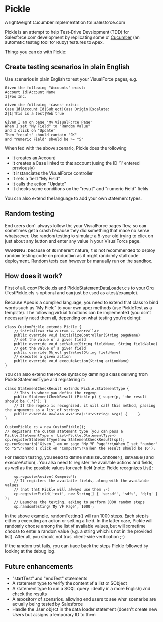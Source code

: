 Pickle
======

A lightweight Cucumber implementation for Salesforce.com

Pickle is an attempt to help Test-Drive Development (TDD) for Salesforce.com development by replicating some of [Cucumber](http://cukes.info/) (an automatic testing tool for Ruby) features to Apex.

Things you can do with Pickle:

Create testing scenarios in plain English
-------
Use scenarios in plain English to test your VisualForce pages, e.g.

    Given the following "Accounts" exist:
    Account Id|Account Name
    1|Foo Inc.
     
    Given the following "Cases" exist:
    Case Id|Account Id|Subject|Case Origin|Escalated
    2|1|This is a test|Web|true
     
    Given I am on page "My VisualForce Page"
    When I set "My Field" to "Random Value"
    and I click on "Update"
    Then "result" should contain "OK"
    and "numeric Field" should be >= "5"

When fed with the above scenario, Pickle does the following:
- It creates an Account
- It creates a Case linked to that account (using the ID '1' entered previously)
- It instanciates the VisualForce controller
- It sets a field "My Field"
- It calls the action "Update"
- It checks some conditions on the "result" and "numeric Field" fields

You can also extend the language to add your own statement types.

Random testing
-----
End users don't always follow the your VisualForce pages flow, so can sometimes get a crash because they did something that made no sense whatsoever. Use random testing to simulate a 5-year old trying to click on just about any button and enter any value in your VisualForce page.

WARNING: because of its inherent nature, it is not recommended to deploy random testing code on production as it might randomly stall code deployment. Random tests can however be manually run on the sandbox.

How does it work?
-----
First of all, copy Pickle.cls and PickleStatementDataLoader.cls to your Org (TestPickle.cls is optional and can just be used as a test/example).

Because Apex is a compiled language, you need to extend that class to bind words such as "My Field" to your own apex methods (use PickleTest as a template). The following virtual functions can be implemented (you don't necessarily need them all, depending on what testing you're doing):

    class CustomPickle extends Pickle {    
        // initializes the custom VF controller
        public override void initializeController(String pageName)
        // set the value of a given field
        public override void setValue(String fieldName, String fieldValue)
        // get the value of a given field
        public override Object getValue(String fieldName)
        // executes a given action
        public override void executeAction(String actionName)
    }

You can also extend the Pickle syntax by defining a class deriving from Pickle.StatementType and registering it:

    class StatementCheckResult extends Pickle.StatementType {
        // This is where you define the regexp
        public StatementCheckResult (Pickle p) { super(p, 'the result should be (.*)'); }
        // If the regexp is recognized, it will call this method, passing the arguments as a list of strings
        public override Boolean execute(List<String> args) { ... }
    }
        
    CustomPickle cp = new CustomPickle();
    // Registers the custom statement type (you can pass a Pickle.StatementType of List<Pickle.StatementType>)
    cp.registerStatementType(new StatementCheckResult(sp));
    cp.runScenario('Given I am on page "My VF Page"\r\nWhen I set "number" to "5"\r\nand I click on "Compute"\r\nThen the result should be 16');

For randon testing, you need to define initializeController(), setValue() and executeAction(). You also need to register the available actions and fields, as well as the possible values for each field (note: Pickle recognizes List<SelectOption>):

        cp.registerAction('Compute');
        // It registers the available fields, along with the available values
        // (not that Pickle will always use them ;-)
        cp.registerField('text', new String[] { 'sessdf', 'sdfs', 'dgfg' } );
        // Launches the testing, asking to perform 1000 random steps
        sp.randomTesting('My VF Page', 1000);
        
In the above example, randomTesting() will run 1000 steps. Each step is either a executing an action or setting a field. In the latter case, Pickle will randomly choose among the list of available values, but will sometime choose to enter a random value (e.g. a string which is not in the provided list). After all, you should not trust client-side verification ;-)

If the random test fails, you can trace back the steps Pickle followed by looking at the debug log.

Future enhancements
-----
- "startTest" and "endTest" statements
- A statement type to verify the content of a list of SObject
- A statement type to run a SOQL query (ideally in a more English) and check the results
- A repository of scenarios, allowing end users to see what scenarios are actually being tested by Salesforce
- Handle the User object in the data loader statement (doesn't create new Users but assigns a temporary ID to them
